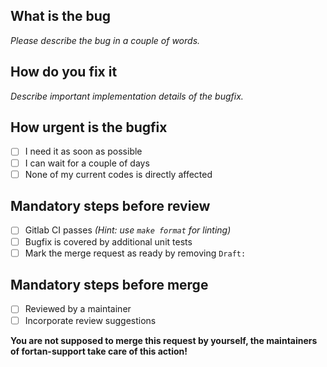 <!--
ICON

---------------------------------------------------------------
Copyright (C) 2004-2024, DWD, MPI-M, DKRZ, KIT, ETH, MeteoSwiss
Contact information: icon-model.org

See AUTHORS.TXT for a list of authors
See LICENSES/ for license information
SPDX-License-Identifier: CC0-1.0
---------------------------------------------------------------
-->

## What is the bug
_Please describe the bug in a couple of words._
## How do you fix it
_Describe important implementation details of the bugfix._

## How urgent is the bugfix
- [ ] I need it as soon as possible
- [ ] I can wait for a couple of days
- [ ] None of my current codes is directly affected

## Mandatory steps before review
- [ ] Gitlab CI passes _(Hint: use `make format` for linting)_ 
- [ ] Bugfix is covered by additional unit tests
- [ ] Mark the merge request as ready by removing `Draft:`

## Mandatory steps before merge
- [ ] Reviewed by a maintainer
- [ ] Incorporate review suggestions

**You are not supposed to merge this request by yourself, the maintainers of fortan-support take care of this action!**
